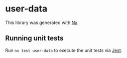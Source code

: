 # user-data

This library was generated with [Nx](https://nx.dev).

## Running unit tests

Run `nx test user-data` to execute the unit tests via [Jest](https://jestjs.io).
